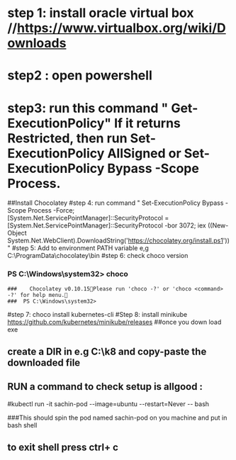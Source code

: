 # step 1: install oracle virtual box //https://www.virtualbox.org/wiki/Downloads
# step2 : open powershell
# step3: run this command " Get-ExecutionPolicy" If it returns Restricted, then run Set-ExecutionPolicy AllSigned or Set-ExecutionPolicy Bypass -Scope Process.

##Install Chocolatey
#step 4: run command " Set-ExecutionPolicy Bypass -Scope Process -Force; [System.Net.ServicePointManager]::SecurityProtocol = [System.Net.ServicePointManager]::SecurityProtocol -bor 3072; iex ((New-Object System.Net.WebClient).DownloadString('https://chocolatey.org/install.ps1')) "
#step 5: Add to environment PATH variable  e,g  C:\ProgramData\chocolatey\bin
#step 6: check choco version

 ###     PS C:\Windows\system32> choco
    ###    Chocolatey v0.10.15Please run 'choco -?' or 'choco <command> -?' for help menu.
    ###  PS C:\Windows\system32>
#step 7: choco install kubernetes-cli
#Step 8: install minikube     https://github.com/kubernetes/minikube/releases
##once you down load exe 
## create a DIR in e.g  C:\k8 and copy-paste the downloaded file

## RUN a command to check setup is allgood  :

#kubectl  run -it sachin-pod --image=ubuntu --restart=Never -- bash

###This should spin the pod named sachin-pod on you machine and put in bash shell

## to exit shell press ctrl+ c 


